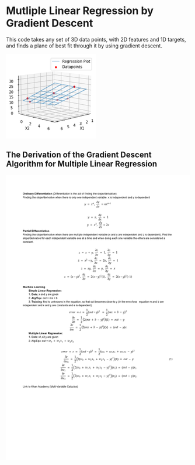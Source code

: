 # Mutliple Linear Regression by Gradient Descent
This code takes any set of 3D data points, with 2D features and 1D targets, and finds a plane of best fit through it by using gradient descent.

![Image](MLR3DPlot.png)

## The Derivation of the Gradient Descent Algorithm for Multiple Linear Regression
![Image](Calculus_page-0001.jpg)
